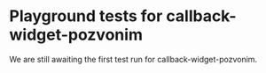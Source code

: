 # Playground tests for callback-widget-pozvonim
We are still awaiting the first test run for callback-widget-pozvonim.
